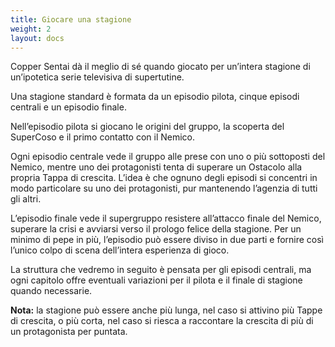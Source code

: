 ```yaml
---
title: Giocare una stagione
weight: 2
layout: docs
---
```


Copper Sentai dà il meglio di sé quando giocato per un’intera stagione di un’ipotetica serie televisiva di supertutine.

Una stagione standard è formata da un episodio pilota, cinque episodi centrali e un episodio finale.

Nell’episodio pilota si giocano le origini del gruppo, la scoperta del SuperCoso e il primo contatto con il Nemico.

Ogni episodio centrale vede il gruppo alle prese con uno o più sottoposti del Nemico, mentre uno dei protagonisti tenta di superare un Ostacolo alla propria Tappa di crescita. L’idea è che ognuno degli episodi si concentri in modo particolare su uno dei protagonisti, pur mantenendo l’agenzia di tutti gli altri.

L’episodio finale vede il supergruppo resistere all’attacco finale del Nemico, superare la crisi e avviarsi verso il prologo felice della stagione. Per un minimo di pepe in più, l’episodio può essere diviso in due parti e fornire così l’unico colpo di scena dell’intera esperienza di gioco.

La struttura che vedremo in seguito è pensata per gli episodi centrali, ma ogni capitolo offre eventuali variazioni per il pilota e il finale di stagione quando necessarie.

<div class="note">
  <strong>Nota:</strong> la stagione può essere anche più lunga, nel caso si attivino più Tappe di crescita, o più corta, nel caso si riesca a raccontare la crescita di più di un protagonista per puntata.
</div>